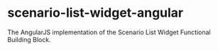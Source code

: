 scenario-list-widget-angular
============================

The AngularJS implementation of the Scenario List Widget Functional Building Block.
